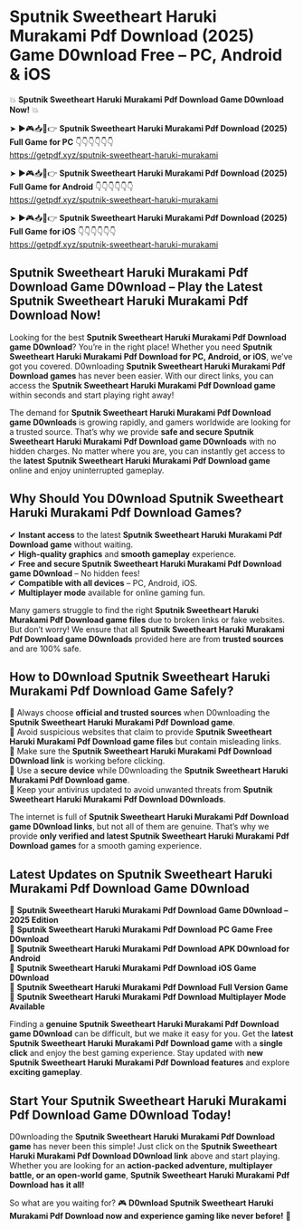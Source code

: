 # Sputnik Sweetheart Haruki Murakami Pdf Download (2025) Game D0wnload Free – PC, Android & iOS

💥 **Sputnik Sweetheart Haruki Murakami Pdf Download Game D0wnload Now!** 💥  

➤ ►🎮📥📱👉 **Sputnik Sweetheart Haruki Murakami Pdf Download (2025) Full Game for PC** 👇👇👇👇👇👇  
https://getpdf.xyz/sputnik-sweetheart-haruki-murakami  

➤ ►🎮📥📱👉 **Sputnik Sweetheart Haruki Murakami Pdf Download (2025) Full Game for Android** 👇👇👇👇👇👇  
https://getpdf.xyz/sputnik-sweetheart-haruki-murakami  

➤ ►🎮📥📱👉 **Sputnik Sweetheart Haruki Murakami Pdf Download (2025) Full Game for iOS** 👇👇👇👇👇👇  
https://getpdf.xyz/sputnik-sweetheart-haruki-murakami  

## Sputnik Sweetheart Haruki Murakami Pdf Download Game D0wnload – Play the Latest Sputnik Sweetheart Haruki Murakami Pdf Download Now!

Looking for the best **Sputnik Sweetheart Haruki Murakami Pdf Download game D0wnload**? You’re in the right place! Whether you need **Sputnik Sweetheart Haruki Murakami Pdf Download for PC, Android, or iOS**, we’ve got you covered. D0wnloading **Sputnik Sweetheart Haruki Murakami Pdf Download games** has never been easier. With our direct links, you can access the **Sputnik Sweetheart Haruki Murakami Pdf Download game** within seconds and start playing right away!  

The demand for **Sputnik Sweetheart Haruki Murakami Pdf Download game D0wnloads** is growing rapidly, and gamers worldwide are looking for a trusted source. That’s why we provide **safe and secure Sputnik Sweetheart Haruki Murakami Pdf Download game D0wnloads** with no hidden charges. No matter where you are, you can instantly get access to the **latest Sputnik Sweetheart Haruki Murakami Pdf Download game** online and enjoy uninterrupted gameplay.  

## **Why Should You D0wnload Sputnik Sweetheart Haruki Murakami Pdf Download Games?**  

✔ **Instant access** to the latest **Sputnik Sweetheart Haruki Murakami Pdf Download game** without waiting.  
✔ **High-quality graphics** and **smooth gameplay** experience.  
✔ **Free and secure Sputnik Sweetheart Haruki Murakami Pdf Download game D0wnload** – No hidden fees!  
✔ **Compatible with all devices** – PC, Android, iOS.  
✔ **Multiplayer mode** available for online gaming fun.  

Many gamers struggle to find the right **Sputnik Sweetheart Haruki Murakami Pdf Download game files** due to broken links or fake websites. But don’t worry! We ensure that all **Sputnik Sweetheart Haruki Murakami Pdf Download game D0wnloads** provided here are from **trusted sources** and are 100% safe.  

## **How to D0wnload Sputnik Sweetheart Haruki Murakami Pdf Download Game Safely?**  

📌 Always choose **official and trusted sources** when D0wnloading the **Sputnik Sweetheart Haruki Murakami Pdf Download game**.  
📌 Avoid suspicious websites that claim to provide **Sputnik Sweetheart Haruki Murakami Pdf Download game files** but contain misleading links.  
📌 Make sure the **Sputnik Sweetheart Haruki Murakami Pdf Download D0wnload link** is working before clicking.  
📌 Use a **secure device** while D0wnloading the **Sputnik Sweetheart Haruki Murakami Pdf Download game**.  
📌 Keep your antivirus updated to avoid unwanted threats from **Sputnik Sweetheart Haruki Murakami Pdf Download D0wnloads**.  

The internet is full of **Sputnik Sweetheart Haruki Murakami Pdf Download game D0wnload links**, but not all of them are genuine. That’s why we provide **only verified and latest Sputnik Sweetheart Haruki Murakami Pdf Download games** for a smooth gaming experience.  

## **Latest Updates on Sputnik Sweetheart Haruki Murakami Pdf Download Game D0wnload**  

🔹 **Sputnik Sweetheart Haruki Murakami Pdf Download Game D0wnload – 2025 Edition**  
🔹 **Sputnik Sweetheart Haruki Murakami Pdf Download PC Game Free D0wnload**  
🔹 **Sputnik Sweetheart Haruki Murakami Pdf Download APK D0wnload for Android**  
🔹 **Sputnik Sweetheart Haruki Murakami Pdf Download iOS Game D0wnload**  
🔹 **Sputnik Sweetheart Haruki Murakami Pdf Download Full Version Game**  
🔹 **Sputnik Sweetheart Haruki Murakami Pdf Download Multiplayer Mode Available**  

Finding a **genuine Sputnik Sweetheart Haruki Murakami Pdf Download game D0wnload** can be difficult, but we make it easy for you. Get the **latest Sputnik Sweetheart Haruki Murakami Pdf Download game** with a **single click** and enjoy the best gaming experience. Stay updated with **new Sputnik Sweetheart Haruki Murakami Pdf Download features** and explore **exciting gameplay**.  

## **Start Your Sputnik Sweetheart Haruki Murakami Pdf Download Game D0wnload Today!**  

D0wnloading the **Sputnik Sweetheart Haruki Murakami Pdf Download game** has never been this simple! Just click on the **Sputnik Sweetheart Haruki Murakami Pdf Download D0wnload link** above and start playing. Whether you are looking for an **action-packed adventure, multiplayer battle, or an open-world game**, **Sputnik Sweetheart Haruki Murakami Pdf Download has it all!**  

So what are you waiting for? 🎮 **D0wnload Sputnik Sweetheart Haruki Murakami Pdf Download now and experience gaming like never before!** 🚀  